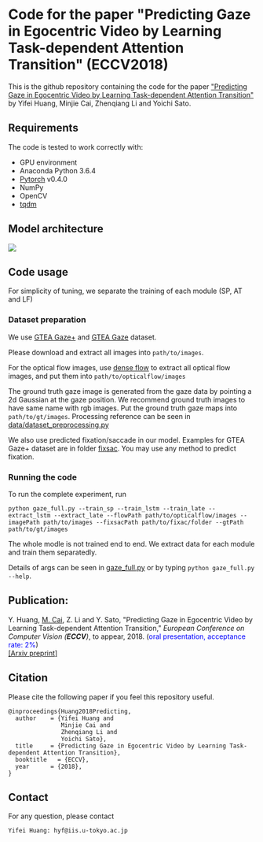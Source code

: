 # Code for the paper "Predicting Gaze in Egocentric Video by Learning Task-dependent Attention Transition" (ECCV2018)

This is the github repository containing the code for the paper ["Predicting Gaze in Egocentric Video by Learning Task-dependent Attention Transition"](https://arxiv.org/pdf/1803.09125) by Yifei Huang, Minjie Cai, Zhenqiang Li and Yoichi Sato.

## Requirements
The code is tested to work correctly with:

- GPU environment
- Anaconda Python 3.6.4
- [Pytorch](https://pytorch.org/) v0.4.0
- NumPy
- OpenCV
- [tqdm](https://github.com/tqdm/tqdm)

## Model architecture
<img src="https://hyf015.github.io/static/img/ECCV2018_architecture.jpg">

## Code usage
For simplicity of tuning, we separate the training of each module (SP, AT and LF)
### Dataset preparation
We use [GTEA Gaze+](http://ai.stanford.edu/~alireza/GTEA_Gaze_Website/GTEA_Gaze+.html) and [GTEA Gaze](http://ai.stanford.edu/~alireza/GTEA_Gaze_Website/GTEA_Gaze.html) dataset.

Please download and extract all images into `path/to/images`.

For the optical flow images, use [dense flow](https://github.com/yjxiong/dense_flow) to extract all optical flow images, and put them into `path/to/opticalflow/images`

The ground truth gaze image is generated from the gaze data by pointing a 2d Gaussian at the gaze position. We recommend ground truth images to have same name with rgb images. Put the ground truth gaze maps into `path/to/gt/images`. Processing reference can be seen in [data/dataset_preprocessing.py](data/dataset_preprocessing.py)

We also use predicted fixation/saccade in our model. Examples for GTEA Gaze+ dataset are in folder [fixsac](fixsac/). You may use any method to predict fixation.

### Running the code
To run the complete experiment, run
```
python gaze_full.py --train_sp --train_lstm --train_late --extract_lstm --extract_late --flowPath path/to/opticalflow/images --imagePath path/to/images --fixsacPath path/to/fixac/folder --gtPath path/to/gt/images
```
The whole modle is not trained end to end. We extract data for each module and train them separatedly.

Details of args can be seen in [gaze_full.py](gaze_full.py) or by typing ``python gaze_full.py --help``.

## Publication:
Y. Huang, <u>M. Cai</u>, Z. Li and Y. Sato, &quot;Predicting Gaze in Egocentric Video by Learning Task-dependent Attention Transition,&quot; <i>European Conference on Computer Vision (**ECCV**)</i>, to appear, 2018. (<font color="blue">oral presentation, acceptance rate: 2%</font>)  
[[Arxiv preprint]](https://arxiv.org/pdf/1803.09125)

## Citation
Please cite the following paper if you feel this repository useful.
```
@inproceedings{Huang2018Predicting,
  author    = {Yifei Huang and
               Minjie Cai and
               Zhenqiang Li and
               Yoichi Sato},
  title     = {Predicting Gaze in Egocentric Video by Learning Task-dependent Attention Transition},
  booktitle   = {ECCV},
  year      = {2018},
}
```

## Contact
For any question, please contact
```
Yifei Huang: hyf@iis.u-tokyo.ac.jp
```
